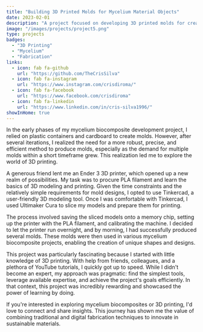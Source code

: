 ```yaml
---
title: "Building 3D Printed Molds for Mycelium Material Objects"
date: 2023-02-01
description: "A project focused on developing 3D printed molds for creating mycelium-based material objects."
image: "/images/projects/project5.png"
type: projects
badges:
  - "3D Printing"
  - "Mycelium"
  - "Fabrication"
links:
  - icon: fab fa-github
    url: "https://github.com/TheCrisSilva"
  - icon: fab fa-instagram
    url: "https://www.instagram.com/crisdiroma/"
  - icon: fab fa-facebook
    url: "https://www.facebook.com/crisdiroma"
  - icon: fab fa-linkedin
    url: "https://www.linkedin.com/in/cris-silva1996/"
showInHome: true
---
```


In the early phases of my mycelium biocomposite development project, I relied on plastic containers and cardboard to create molds. However, after several iterations, I realized the need for a more robust, precise, and efficient method to produce molds, especially as the demand for multiple molds within a short timeframe grew. This realization led me to explore the world of 3D printing.

A generous friend lent me an Ender 3 3D printer, which opened up a new realm of possibilities. My task was to procure PLA filament and learn the basics of 3D modeling and printing. Given the time constraints and the relatively simple requirements for mold designs, I opted to use Tinkercad, a user-friendly 3D modeling tool. Once I was comfortable with Tinkercad, I used Ultimaker Cura to slice my models and prepare them for printing.

The process involved saving the sliced models onto a memory chip, setting up the printer with the PLA filament, and calibrating the machine. I decided to let the printer run overnight, and by morning, I had successfully produced several molds. These molds were then used in various mycelium biocomposite projects, enabling the creation of unique shapes and designs.

This project was particularly fascinating because I started with little knowledge of 3D printing. With help from friends, colleagues, and a plethora of YouTube tutorials, I quickly got up to speed. While I didn't become an expert, my approach was pragmatic: find the simplest tools, leverage available expertise, and achieve the project's goals efficiently. In that context, this project was incredibly rewarding and showcased the power of learning by doing.

If you're interested in exploring mycelium biocomposites or 3D printing, I'd love to connect and share insights. This journey has shown me the value of combining traditional and digital fabrication techniques to innovate in sustainable materials.
